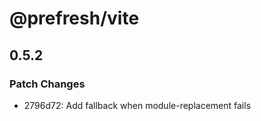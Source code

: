 # @prefresh/vite

## 0.5.2

### Patch Changes

- 2796d72: Add fallback when module-replacement fails
